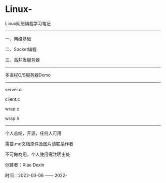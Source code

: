 
# Linux-
Linux网络编程学习笔记
******************************************************
一、网络基础


二、Socket编程



三、高并发服务器
******************************************************

多进程C/S服务器Demo
******************************************************
server.c

client.c

wrap.c

wrap.h 
******************************************************

个人总结，开源，任何人可用

需要.md文档原件及图片请联系作者

不可做商用，个人使用需注明出处

创建者：Xiao Dexin

时间：2022-03-06 —— 2022-
